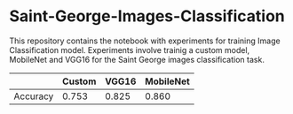 # Saint-George-Images-Classification
This repository contains the notebook with experiments for training Image Classification model.
Experiments involve trainig a custom model, MobileNet and VGG16 for the Saint George images classification task. 

|   | Custom | VGG16      | MobileNet | 
| ---------- | ---------- | ---------- | ---------- | 
 | Accuracy | 0.753      | 0.825      | 0.860 |
